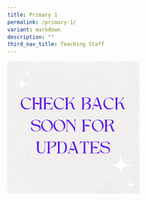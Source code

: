 ```yaml
---
title: Primary 1
permalink: /primary-1/
variant: markdown
description: ""
third_nav_title: Teaching Staff
---
```

<img style="width:60%" src="/images/Check_back_soon_for_updates.png">